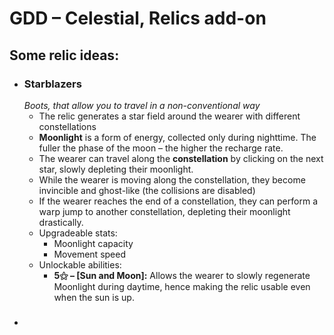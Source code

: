 # GDD – Celestial, Relics add-on
## Some relic ideas:
- ### Starblazers
  _Boots, that allow you to travel in a non-conventional way_
  - The relic generates a star field around the wearer with different constellations
  - **Moonlight** is a form of energy, collected only during nighttime. The fuller the phase of the moon – the higher the recharge rate.
  - The wearer can travel along the **constellation** by clicking on the next star, slowly depleting their moonlight.
  - While the wearer is moving along the constellation, they become invincible and ghost-like (the collisions are disabled)
  - If the wearer reaches the end of a constellation, they can perform a warp jump to another constellation, depleting their moonlight drastically.
  - Upgradeable stats:
    - Moonlight capacity
    - Movement speed
  - Unlockable abilities:
    - **5⚝ – [Sun and Moon]:** Allows the wearer to slowly regenerate Moonlight during daytime, hence making the relic usable even when the sun is up.
- ### 